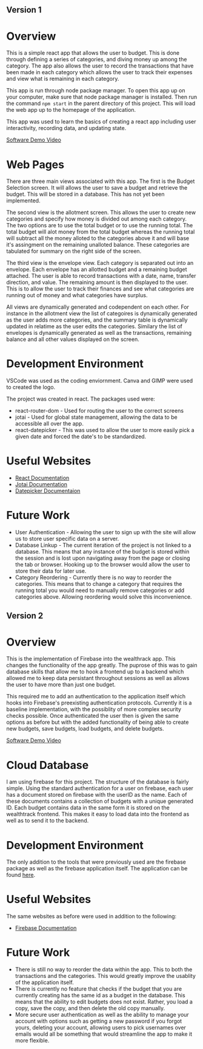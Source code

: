 ## Version 1
# Overview

This is a simple react app that allows the user to budget. This is done through defining a series of categories, and diving money up among the category. The app also allows the user to record the transactions that have been made in each category which allows the user to track their expenses and view what is remaining in each category.

This app is run through node package manager. To open this app up on your computer, make sure that node package manager is installed. Then run the command `npm start` in the parent directory of this project. This will load the web app up to the homepage of the application.

This app was used to learn the basics of creating a react app including user interactivity, recording data, and updating state.

[Software Demo Video](https://youtu.be/4kGqFDGeQkQ)

# Web Pages

There are three main views associated with this app. The first is the Budget Selection screen. It will allows the user to save a budget and retrieve the budget. This will be stored in a database. This has not yet been implemented.

The second view is the allotment screen. This allows the user to create new categories and specify how money is divided out among each category. The two options are to use the total budget or to use the running total. The total budget will alot money from the total budget whereas the running total will subtract all the money alloted to the categories above it and will base it's assingment on the remaining unalloted balance. These categories are tabulated for summary on the right side of the screen.

The third view is the envelope view. Each category is separated out into an envelope. Each envelope has an allotted budget and a remaining budget attached. The user is able to record transactions with a date, name, transfer direction, and value. The remaining amount is then displayed to the user. This is to allow the user to track their finances and see what categories are running out of money and what categories have surplus.

All views are dynamically generated and codependent on each other. For instance in the allotment view the list of categoires is dynamically generated as the user adds more categories, and the summary table is dynamically updated in relatime as the user edits the categories. Similary the list of envelopes is dynamically generated as well as the transactions, remaining balance and all other values displayed on the screen.

# Development Environment

VSCode was used as the coding enviornment. Canva and GIMP were used to created the logo.

The project was created in react.
The packages used were:
- react-router-dom - Used for routing the user to the correct screens
- jotai - Used for global state management, allowing the data to be accessible all over the app.
- react-datepicker - This was used to allow the user to more easily pick a given date and forced the date's to be standardized.

# Useful Websites
* [React Documentation](https://react.dev/)
* [Jotai Documentation](https://jotai.org/)
* [Datepicker Documentaion](https://www.npmjs.com/package/react-datepicker)

# Future Work

* User Authentication - Allowing the user to sign up with the site will allow us to store user specific data on a server.
* Database Linkup - The current iteration of the project is not linked to a database. This means that any instance of the budget is stored within the session and is lost upon navigating away from the page or closing the tab or browser. Hooking up to the browser would allow the user to store their data for later use.
* Category Reordering - Currently there is no way to reorder the categories. This means that to change a category that requires the running total you would need to manually remove categories or add categories above. Allowing reordering would solve this inconvenience.

## Version 2
# Overview
This is the implementation of Firebase into the wealthrack app. This changes the functionality of the app greatly. The puprose of this was to gain database skills that allow me to hook a frontend up to a backend which allowed me to keep data persistant throughout sessions as well as allows the user to have more than just one budget.

This required me to add an authentication to the application itself which hooks into Firebase's preexisting authentication protocols. Currently it is a baseline implementation, with the possiblity of more complex security checks possible. Once authenticated the user then is given the same options as before but with the added functionality of being able to create new budgets, save budgets, load budgets, and delete budgets.

[Software Demo Video](https://youtu.be/WIqW6YLb6T8)

# Cloud Database

I am using firebase for this project. The structure of the database is fairly simple. Using the standard authentication for a user on firebase, each user has a document stored on firebase with the userID as the name. Each of these documents contains a collection of budgets with a unique generated ID. Each budget contains data in the same form it is stored on the wealthtrack frontend. This makes it easy to load data into the frontend as well as to send it to the backend.

# Development Environment

The only addition to the tools that were previously used are the firebase package as well as the firebase application itself. The application can be found [here](https://console.firebase.google.com/).

# Useful Websites
The same websites as before were used in addition to the following:

- [Firebase Documentation](https://firebase.google.com/docs/?hl=en&authuser=0&_gl=1*1pd37l2*_ga*MTkwNDgyODg3NS4xNjgyOTgxNjg2*_ga_CW55HF8NVT*MTY4NzA3MDM1OC45LjEuMTY4NzA3MDQxNy4wLjAuMA..)

# Future Work

- There is still no way to reorder the data within the app. This to both the transactions and the categories. This would greatly improve the usablity of the application itself. 
- There is currently no feature that checks if the budget that you are currently creating has the same id as a budget in the database. This means that the ability to edit budgets does not exist. Rather, you load a copy, save the copy, and then delete the old copy manually.
- More secure user authentication as well as the ability to manage your account with options such as getting a new password if you forgot yours, deleting your account, allowing users to pick usernames over emails would all be something that would streamline the app to make it more flexible.